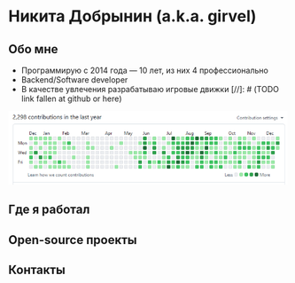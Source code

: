 # Никита Добрынин (a.k.a. girvel)

## Обо мне

- Программирую с 2014 года — 10 лет, из них 4 профессионально
- Backend/Software developer
- В качестве увлечения разрабатываю игровые движки [//]: # (TODO link fallen at github or here)

![](/assets/github_activity.png)

## Где я работал

## Open-source проекты

## Контакты
